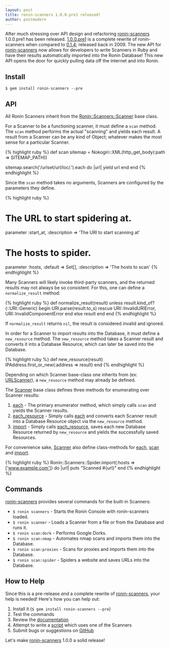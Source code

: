 ```yaml
---
layout: post
title: ronin-scanners 1.0.0.pre1 released!
author: postmodern
---
```


After much stressing over API design and refactoring [ronin-scanners] 1.0.0.pre1
has been released. [1.0.0.pre1] is a complete rewrite of ronin-scanners
when compared to [0.1.4]; released back in 2009. The new API for
[ronin-scanners] now allows for developers to write Scanners in Ruby and have
their results automatically imported into the Ronin Database! This new API
opens the door for quickly pulling data off the internet and into Ronin.

## Install

    $ gem install ronin-scanners --pre

## API

All Ronin Scanners inherit from the [Ronin::Scanners::Scanner] base class.

For a Scanner to be a functioning scanner, it must define a `scan` method.
The `scan` method performs the actual "scanning" and yields each result.
A result from a Scanner can be any kind of Object;
whatever makes the most sense for a particular Scanner.

{% highlight ruby %}
def scan
  sitemap = Nokogiri::XML(http_get_body(:path => SITEMAP_PATH))

  sitemap.search('/urlset/url/loc/.').each do |url|
    yield url
  end
end
{% endhighlight %}

Since the `scan` method takes no arguments, Scanners are configured by the
parameters they define.

{% highlight ruby %}
# The URL to start spidering at.
parameter :start_at, :description => 'The URI to start scanning at'

# The hosts to spider.
parameter :hosts, :default => Set[],
                  :description => 'The hosts to scan'
{% endhighlight %}

Many Scanners will likely invoke third-party scanners, and the returned
results may not always be so consistent. For this, one can define a
`normalize_result` method:

{% highlight ruby %}
def normalize_result(result)
  unless result.kind_of?(::URI::Generic)
    begin
      URI.parse(result.to_s)
    rescue URI::InvalidURIError, URI::InvalidComponentError
    end
  else
    result
  end
end
{% endhighlight %}

If `normalize_result` returns `nil`, the result is considered invalid and
ignored.

In order for a Scanner to import results into the Database, it must define
a `new_resource` method. The `new_resource` method takes a Scanner result and
converts it into a Database Resource, which can later be saved into
the Database.

{% highlight ruby %}
def new_resource(result)
  IPAddress.first_or_new(:address => result)
end
{% endhighlight %}

Depending on which Scanner base-class one inherits from
(ex: [URLScanner][Ronin::Scanners::URLScanner]), a `new_resource` method
may already be defined.

The [Scanner][Ronin::Scanners::Scanner] base class defines three methods
for enumerating over Scanner results:

1. [each] - The primary enumerator method, which simply calls `scan` and yields
   the Scanner results.
2. [each_resource] - Simply calls [each] and converts each Scanner result
   into a Database Resource object via the `new_resource` method.
3. [import] - Simply calls [each_resource], saves each new Database
   Resource returned by `new_resource` and yields the successfully saved
   Resources.

For convenience sake, [Scanner][Ronin::Scanners::URLScanner] also define
class-methods for [each][Ronin::Scanners::Scanner.each],
[scan][Ronin::Scanners::Scanner.scan] and
[import][Ronin::Scanners::Scanner.import].

{% highlight ruby %}
Ronin::Scanners::Spider.import(:hosts => ['www.example.com']) do |url|
  puts "Scanned #{url}"
end
{% endhighlight %}

## Commands

[ronin-scanners] provides several commands for the built-in Scanners:

* `$ ronin scanners` - Starts the Ronin Console with ronin-scanners loaded.
* `$ ronin scanner` - Loads a Scanner from a file or from the Database
  and runs it.
* `$ ronin scan:dork` - Performs Google Dorks.
* `$ ronin scan:nmap` - Automates nmap scans and imports them into the Database.
* `$ ronin scan:proxies` - Scans for proxies and imports them into the Database.
* `$ ronin scan:spider` - Spiders a website and saves URLs into the Database.

## How to Help

Since this is a pre-release _and_ a complete rewrite of [ronin-scanners],
your help is needed! Here's how you can help out:

1. Install it (`$ gem install ronin-scanners --pre`)
2. Test the commands
3. Review the [documentation]
4. Attempt to write a [script](https://gist.github.com/3803087)
   which uses one of the Scanners
5. Submit bugs or suggestions on [GitHub][issues]

Let's make [ronin-scanners] 1.0.0 a solid release!

[ronin-scanners]: https://github.com/ronin-ruby/ronin-scanners#readme
[0.1.4]: https://rubygems.org/gems/ronin-scanners/versions/0.1.4
[1.0.0.pre1]: https://rubygems.org/gems/ronin-scanners/versions/1.0.0.pre1
[documentation]: /docs/ronin-scanners/frames
[issues]: https://github.com/ronin-ruby/ronin-scanners/issues?direction=desc&sort=created&state=open

[Ronin::Scanners::Scanner]: /docs/ronin-scanners/Ronin/Scanners/Scanner.html
[Ronin::Scanners::URLScanner]: /docs/ronin-scanners/Ronin/Scanners/URLScanner.html
[each]: /docs/ronin-scanners/Ronin/Scanners/Scanner.html#each-instance_method
[each_resource]: /docs/ronin-scanners/Ronin/Scanners/Scanner.html#each_resource-instance_method
[import]: /docs/ronin-scanners/Ronin/Scanners/Scanner.html#import-instance_method
[Ronin::Scanners::Scanner.each]: /docs/ronin-scanners/Ronin/Scanners/Scanner.html#each-class_method
[Ronin::Scanners::Scanner.scan]: /docs/ronin-scanners/Ronin/Scanners/Scanner.html#scan-class_method
[Ronin::Scanners::Scanner.import]: /docs/ronin-scanners/Ronin/Scanners/Scanner.html#import-class_method
